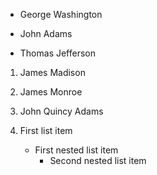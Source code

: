 - George Washington
* John Adams
+ Thomas Jefferson



1. James Madison
2. James Monroe
3. John Quincy Adams


1. First list item
   - First nested list item
     - Second nested list item